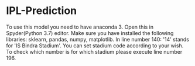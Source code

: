 # IPL-Prediction
To use this model you need to have anaconda 3. Open this in Spyder(Python 3.7) editor. Make sure you have installed the following libraries: sklearn, pandas, numpy, matplotlib.
In line number 140: '14' stands for 'IS Bindra Stadium'. You can set stadium code according to your wish. To check which number is for which stadium please execute line number 196.
